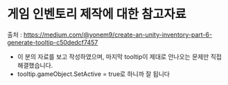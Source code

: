 # 게임 인벤토리 제작에 대한 참고자료

 출처 : https://medium.com/@yonem9/create-an-unity-inventory-part-6-generate-tooltip-c50dedcf7457

- 이 분의 자료를 보고 작성하였으며, 마지막 tooltip이 제대로 안나오는 문제만 직접 해결했습니다.
- tooltip.gameObject.SetActive = true로 하니까 잘 됩니다
